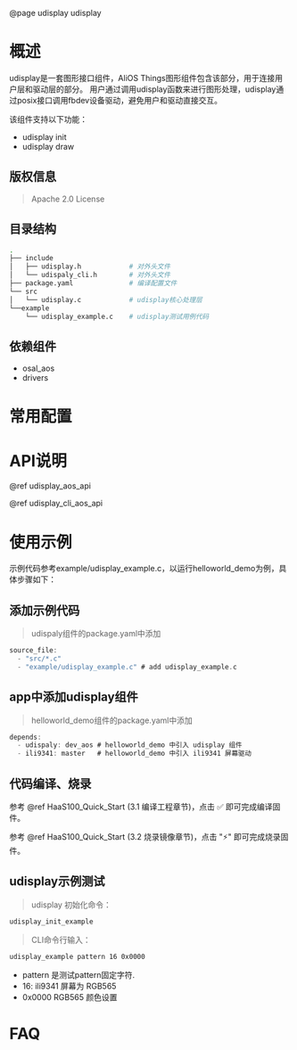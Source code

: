 @page udisplay udisplay

# 概述

udisplay是一套图形接口组件，AliOS Things图形组件包含该部分，用于连接用户层和驱动层的部分。
用户通过调用udisplay函数来进行图形处理，udisplay通过posix接口调用fbdev设备驱动，避免用户和驱动直接交互。

该组件支持以下功能：
- udisplay init
- udisplay draw

## 版权信息
> Apache 2.0 License

## 目录结构
```sh
.
├── include
│   ├── udisplay.h            # 对外头文件
│   └── udispaly_cli.h        # 对外头文件
├── package.yaml              # 编译配置文件
└── src
│   └── udisplay.c            # udisplay核心处理层
└──example
    └── udisplay_example.c    # udisplay测试用例代码
```

## 依赖组件

* osal_aos
* drivers

# 常用配置

# API说明
@ref udisplay_aos_api

@ref udisplay_cli_aos_api


# 使用示例
示例代码参考example/udisplay_example.c，以运行helloworld_demo为例，具体步骤如下：

## 添加示例代码
> udispaly组件的package.yaml中添加
```C
source_file:
  - "src/*.c"
  - "example/udisplay_example.c" # add udisplay_example.c
```

## app中添加udisplay组件
> helloworld_demo组件的package.yaml中添加
```C
depends:
  - udispaly: dev_aos # helloworld_demo 中引入 udisplay 组件
  - ili9341: master   # helloworld_demo 中引入 ili9341 屏幕驱动
```


## 代码编译、烧录
参考 @ref HaaS100_Quick_Start (3.1 编译工程章节)，点击 ✅ 即可完成编译固件。

参考 @ref HaaS100_Quick_Start (3.2 烧录镜像章节)，点击 "⚡️" 即可完成烧录固件。

## udisplay示例测试
> udisplay 初始化命令：
```sh
udisplay_init_example
```
> CLI命令行输入：
```sh
udisplay_example pattern 16 0x0000
```

+ pattern 是测试pattern固定字符.
+ 16: ili9341 屏幕为 RGB565
+ 0x0000  RGB565 颜色设置

# FAQ
